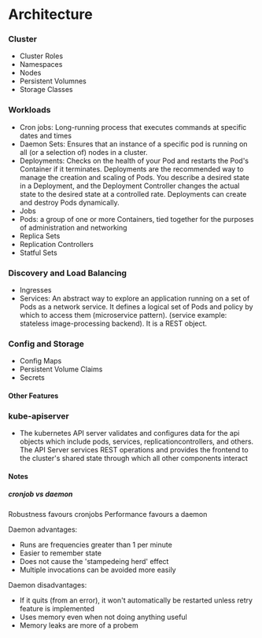 # Architecture

### Cluster
- Cluster Roles
- Namespaces
- Nodes
- Persistent Volumnes
- Storage Classes

### Workloads
- Cron jobs: Long-running process that executes commands at specific dates and times
- Daemon Sets: Ensures that an instance of a specific pod is running on all (or a selection of) nodes in a cluster.
- Deployments: Checks on the health of your Pod and restarts the Pod's Container if it terminates. Deployments are the recommended way to manage the creation and scaling of Pods. You describe a desired state in a Deployment, and the Deployment Controller changes the actual state to the desired state at a controlled rate. Deployments can create and destroy Pods dynamically.
- Jobs
- Pods: a group of one or more Containers, tied together for the purposes of administration and networking
- Replica Sets
- Replication Controllers
- Statful Sets

### Discovery and Load Balancing
- Ingresses
- Services: An abstract way to explore an application running on a set of Pods as a network service. It defines a logical set of Pods and policy by which to access them (microservice pattern). (service example: stateless image-processing backend). It is a REST object.

### Config and Storage
- Config Maps
- Persistent Volume Claims
- Secrets

#### Other Features

### kube-apiserver
- The kubernetes API server validates and configures data for the api objects which include pods, services, replicationcontrollers, and others. The API Server services REST operations and provides the frontend to the cluster's shared state through which all other components interact


#### Notes

##### cronjob vs daemon

Robustness favours cronjobs
Performance favours a daemon

Daemon advantages:
- Runs are frequencies greater than 1 per minute
- Easier to remember state
- Does not cause the 'stampedeing herd' effect
- Multiple invocations can be avoided more easily

Daemon disadvantages:
- If it quits (from an error), it won't automatically be restarted unless retry feature is implemented
- Uses memory even when not doing anything useful
- Memory leaks are more of a probem 


